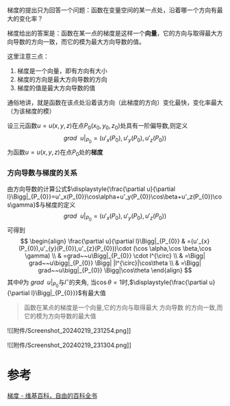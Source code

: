 
梯度的提出只为回答一个问题：函数在变量空间的某一点处，沿着哪一个方向有最大的变化率？

梯度给出的答案是：函数在某一点的梯度是这样一个**向量**，它的方向与取得最大方向导数的方向一致，而它的模为最大方向导数的值。

这里注意三点：
1. 梯度是一个向量，即有方向有大小
2. 梯度的方向是最大方向导数的方向
3. 梯度的值是最大方向导数的值

通俗地讲，就是函数在该点处沿着该方向（此梯度的方向）变化最快，变化率最大（为该梯度的模）


设三元函数$u=u(x,y,z)$在点$P_{0}(x_{0},y_{0},z_{0})$处具有一阶偏导数,则定义
$$
grad~~u \Bigg|_{P_{0}}=(u'_{x}(P_{0}),u'_{y}(P_{0}),u'_{z}(P_{0}))
$$
为函数$u=u(x,y,z)$在点$P_{0}$处的**梯度**

### 方向导数与梯度的关系
由方向导数的计算公式$\displaystyle{\frac{\partial u}{\partial l}\Bigg|_{P_{0}}=u'_x(P_{0})\cos\alpha+u'_y(P_{0})\cos\beta+u'_z(P_{0})\cos\gamma}$与梯度的定义
$$
grad~~u \Bigg|_{P_{0}}=(u'_{x}(P_{0}),u'_{y}(P_{0}),u'_{z}(P_{0}))
$$
可得到
$$
\begin{align}
\frac{\partial u}{\partial l}\Bigg|_{P_{0}} & =(u'_{x}(P_{0}),u'_{y}(P_{0}),u'_{z}(P_{0}))\cdot (\cos \alpha,\cos \beta,\cos \gamma) \\
 & =grad~~u\Bigg|_{P_{0}} \cdot l^{\circ} \\
 & =\Bigg| grad~~u\bigg|_{P_{0}} \Bigg| |l^{\circ}|\cos\theta \\
 & =\Bigg| grad~~u\bigg|_{P_{0}} \Bigg|\cos\theta
\end{align}
$$
	其中$\theta$为 $\displaystyle{grad~~u\Bigg|_{P_{0}}}$与$l^{\circ}$的夹角, 当$\cos\theta=1$时,$\displaystyle{\frac{\partial u}{\partial l}\Bigg|_{P_{0}}}$有最大值

> 函数在某点的梯度是一个向量,它的方向与取得最大 方向导数 的方向一致,而它的模为方向导数的最大值

![[附件/Screenshot_20240219_231254.png]]



![[附件/Screenshot_20240219_231304.png]]

# 参考
[梯度 - 维基百科，自由的百科全书](https://zh.wikipedia.org/wiki/%E6%A2%AF%E5%BA%A6)
